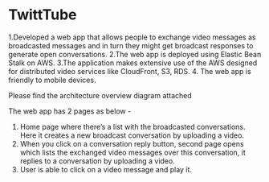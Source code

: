 TwittTube
=========
1.Developed a web app that allows people to exchange video messages as broadcasted messages and in turn they might get broadcast responses to generate open conversations.
2.The web app is deployed using Elastic Bean Stalk on AWS.
3.The application makes extensive use of the AWS designed for distributed video services like CloudFront, S3, RDS.
4. The web app is friendly to mobile devices.
 
Please find the architecture overview diagram attached

The web app has 2 pages as below -
1. Home page where there’s a list with the broadcasted conversations. Here it creates a new broadcast conversation by uploading a video.
2. When you click on a conversation reply button, second page opens which lists the exchanged video messages over this conversation, it replies to a conversation by uploading a video.
3. User is able to click on a video message and play it.
